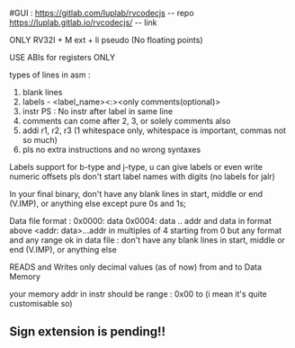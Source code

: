 
#GUI :
https://gitlab.com/luplab/rvcodecjs -- repo
https://luplab.gitlab.io/rvcodecjs/ -- link

ONLY RV32I + M ext + li pseudo
(No floating points)

USE ABIs for registers ONLY

types of lines in asm : 
1) blank lines
2) labels - <label_name><:><space><only comments(optional)>
3) instr
PS : No instr after label in same line
4) comments can come after 2, 3, or solely comments also
5) addi r1, r2, r3 (1 whitespace only, whitespace is important, commas not so much)
6) pls no extra instructions and no wrong syntaxes

Labels support for b-type and j-type, u can give labels or even write numeric offsets
pls don't start label names with digits (no labels for jalr)


In your final binary, don't have any blank lines in start, middle or end (V.IMP), or anything else except pure 0s and 1s;

Data file format : 
0x0000: data
0x0004: data
..
 addr and data in format above 
 <addr: data>...addr in multiples of 4 starting from 0 but any format  and any range ok
in data file : don't have any blank lines in start, middle or end (V.IMP), or anything else

READS and Writes only decimal values (as of now) from and to Data Memory

your memory addr in instr should be range : 0x00 to (i mean it's quite customisable so)

## Sign extension is pending!!